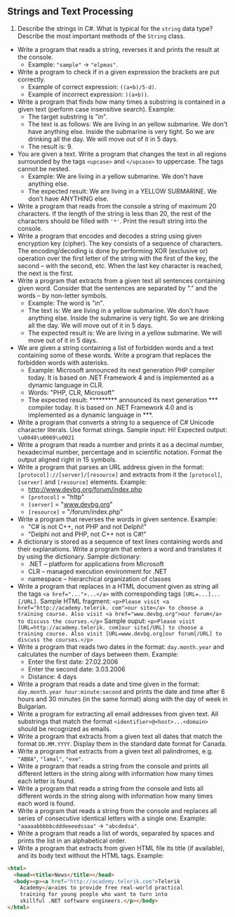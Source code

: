 ## Strings and Text Processing

1. Describe the strings in C#. What is typical for the `string` data type? Describe the most important methods of the `String` class.
* Write a program that reads a string, reverses it and prints the result at the console.
    * Example: `"sample"` -> `"elpmas"`.
* Write a program to check if in a given expression the brackets are put correctly.
    * Example of correct expression: `((a+b)/5-d)`.
    * Example of incorrect expression: `)(a+b))`.
* Write a program that finds how many times a substring is contained in a given text (perform case insensitive search). Example:
    * The target substring is "in".
    * The text is as follows: We are living in an yellow submarine. We don't have anything else. Inside the submarine is very tight. So we are drinking all the day. We will move out of it in 5 days.
    * The result is: 9.
* You are given a text. Write a program that changes the text in all regions surrounded by the tags `<upcase>` and `</upcase>` to uppercase. The tags cannot be nested.
    *  Example: We are living in a <upcase>yellow submarine</upcase>. We don't have <upcase>anything</upcase> else.
    * The expected result: We are living in a YELLOW SUBMARINE. We don't have ANYTHING else.
* Write a program that reads from the console a string of maximum 20 characters. If the length of the string is less than 20, the rest of the characters should be filled with `'*'`. Print the result string into the console.
* Write a program that encodes and decodes a string using given encryption key (cipher). The key consists of a sequence of characters. The encoding/decoding is done by performing XOR (exclusive or) operation over the first letter of the string with the first of the key, the second – with the second, etc. When the last key character is reached, the next is the first.
* Write a program that extracts from a given text all sentences containing given word. Consider that the sentences are separated by "." and the words – by non-letter symbols.
    * Example: The word is "in".
    * The text is: We are living in a yellow submarine. We don't have anything else. Inside the submarine is very tight. So we are drinking all the day. We will move out of it in 5 days.
    * The expected result is: We are living in a yellow submarine. We will move out of it in 5 days.
* We are given a string containing a list of forbidden words and a text containing some of these words. Write a program that replaces the forbidden words with asterisks.
    * Example: Microsoft announced its next generation PHP compiler today. It is based on .NET Framework 4 and is implemented as a dynamic language in CLR.
    * Words: "PHP, CLR, Microsoft"
    * The expected result: ********* announced its next generation *** compiler today. It is based on .NET Framework 4.0 and is implemented as a dynamic language in ***.
* Write a program that converts a string to a sequence of C# Unicode character literals. Use format strings. Sample input: Hi! Expected output: `\u0048\u0069\u0021`
* Write a program that reads a number and prints it as a decimal number, hexadecimal number, percentage and in scientific notation. Format the output aligned right in 15 symbols.
* Write a program that parses an URL address given in the format: `[protocol]://[server]/[resource]` and extracts from it the `[protocol]`, `[server]` and `[resource]` elements. Example:
    * http://www.devbg.org/forum/index.php
    * `[protocol]` = "http"
    * `[server]` = "www.devbg.org"
    * `[resource]` = "/forum/index.php"
* Write a program that reverses the words in given sentence. Example:
    * "C# is not C++, not PHP and not Delphi!"
    * "Delphi not and PHP, not C++ not is C#!"
* A dictionary is stored as a sequence of text lines containing words and their explanations. Write a program that enters a word and translates it by using the dictionary. Sample dictionary:
    * .NET – platform for applications from Microsoft
    * CLR – managed execution environment for .NET
    * namespace – hierarchical organization of classes
* Write a program that replaces in a HTML document given as string all the tags `<a href="...">...</a>` with corresponding tags `[URL=...]...[/URL]`.
    Sample HTML fragment: `<p>Please visit <a href="http://academy.telerik. com">our site</a> to choose a training course. Also visit <a href="www.devbg.org">our forum</a> to discuss the courses.</p>`
    Sample ouput: `<p>Please visit [URL=http://academy.telerik. com]our site[/URL] to choose a training course. Also visit [URL=www.devbg.org]our forum[/URL] to discuss the courses.</p>`
* Write a program that reads two dates in the format: `day.month.year` and calculates the number of days between them. Example:
    * Enter the first date: 27.02.2006
    * Enter the second date: 3.03.2006
    * Distance: 4 days
* Write a program that reads a date and time given in the format: `day.month.year hour:minute:second` and prints the date and time after 6 hours and 30 minutes (in the same format) along with the day of week in Bulgarian.
* Write a program for extracting all email addresses from given text. All substrings that match the format `<identifier>@<host>...<domain>` should be recognized as emails.
* Write a program that extracts from a given text all dates that match the format `DD.MM.YYYY`. Display them in the standard date format for Canada.
* Write a program that extracts from a given text all palindromes, e.g. `"ABBA"`, `"lamal"`, `"exe"`.
* Write a program that reads a string from the console and prints all different letters in the string along with information how many times each letter is found.
* Write a program that reads a string from the console and lists all different words in the string along with information how many times each word is found.
* Write a program that reads a string from the console and replaces all series of consecutive identical letters with a single one. Example: `"aaaaabbbbbcdddeeeedssaa"` -> `"abcdedsa"`.
* Write a program that reads a list of words, separated by spaces and prints the list in an alphabetical order.
* Write a program that extracts from given HTML file its title (if available), and its body text without the HTML tags. Example:
```html
<html>
  <head><title>News</title></head>
  <body><p><a href="http://academy.telerik.com">Telerik
    Academy</a>aims to provide free real-world practical
    training for young people who want to turn into
    skillful .NET software engineers.</p></body>
</html>
```
